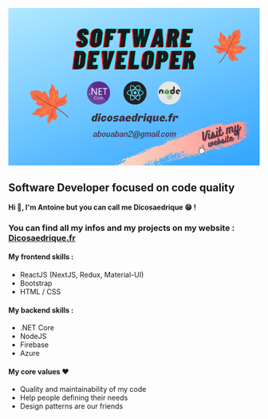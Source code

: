 [![Mon Portfolio](https://github.com/Dicosaedrique/Dicosaedrique/blob/main/github_readme_cover.png?raw=true "Clique pour aller sur mon site")](https://dicosaedrique.fr)

## Software Developer focused on code quality

**Hi 👋, I'm Antoine but you can call me Dicosaedrique 😁 !**

### You can find all my infos and my projects on my website : [Dicosaedrique.fr](https://dicosaedrique.fr)

#### My frontend skills :
- ReactJS (NextJS, Redux, Material-UI)
- Bootstrap
- HTML / CSS

#### My backend skills :
- .NET Core
- NodeJS
- Firebase
- Azure

#### My core values ❤️
- Quality and maintainability of my code
- Help people defining their needs
- Design patterns are our friends
